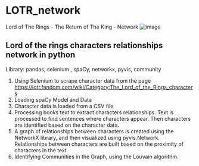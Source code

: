 # LOTR_network
Lord of The Rings - The Return of The King - Network
![image](https://github.com/basia99ka/LOTR_network/assets/165905205/d31b9898-b1ce-49cc-85f4-a8dd06ed8149)

## Lord of the rings characters relationships network in python

Library: pandas, selenium , spaCy,  networkx, pyvis, community

1.	Using Selenium to scrape character data from the page https://lotr.fandom.com/wiki/Category:The_Lord_of_the_Rings_characters
2.	Loading spaCy Model and Data
3.	Character data is loaded from a CSV file
4.	Processing books text to extract characters relationships. Text is processed to find sentences where characters appear. Then characters are identified based on the character data.
5.	A graph of relationships between characters is created using the NetworkX library, and then visualized using pyvis.Network. Relationships between characters are built based on the proximity of characters in the text. 
6.	Identifying Communities in the Graph, using the Louvain algorithm.

